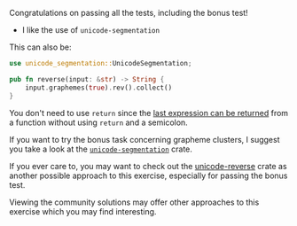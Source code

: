 Congratulations on passing all the tests, including the bonus test!

 * I like the use of `unicode-segmentation`

This can also be:

```rust
use unicode_segmentation::UnicodeSegmentation;

pub fn reverse(input: &str) -> String {
    input.graphemes(true).rev().collect()
}
```

You don't need to use `return` since the [last expression can be
returned](https://doc.rust-lang.org/rust-by-example/fn.html) from a function
without using `return` and a semicolon.

If you want to try the bonus task concerning grapheme clusters, I suggest you
take a look at the
[`unicode-segmentation`](https://crates.io/crates/unicode-segmentation) crate.

If you ever care to, you may want to check out the
[unicode-reverse](https://crates.io/crates/unicode-reverse) crate as another
possible approach to this exercise, especially for passing the bonus test.

Viewing the community solutions may offer other approaches to this exercise
which you may find interesting.
